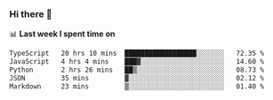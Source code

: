### Hi there 👋

<!--
**DBvc/DBvc** is a ✨ _special_ ✨ repository because its `README.md` (this file) appears on your GitHub profile.

Here are some ideas to get you started:

- 🔭 I’m currently working on ...
- 🌱 I’m currently learning ...
- 👯 I’m looking to collaborate on ...
- 🤔 I’m looking for help with ...
- 💬 Ask me about ...
- 📫 How to reach me: ...
- 😄 Pronouns: ...
- ⚡ Fun fact: ...
-->

📊 **Last week I spent time on**
<!--START_SECTION:waka-->

```txt
TypeScript   20 hrs 10 mins  ██████████████████░░░░░░░   72.35 %
JavaScript   4 hrs 4 mins    ███▓░░░░░░░░░░░░░░░░░░░░░   14.60 %
Python       2 hrs 26 mins   ██▒░░░░░░░░░░░░░░░░░░░░░░   08.73 %
JSON         35 mins         ▓░░░░░░░░░░░░░░░░░░░░░░░░   02.12 %
Markdown     23 mins         ▒░░░░░░░░░░░░░░░░░░░░░░░░   01.40 %
```

<!--END_SECTION:waka-->
